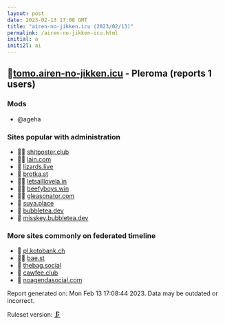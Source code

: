 ```yaml
---
layout: post
date: 2023-02-13 17:08 GMT
title: "airen-no-jikken.icu (2023/02/13)"
permalink: /airen-no-jikken-icu.html
initial: a
initi2l: ai
---
```


## 🐘[tomo.airen-no-jikken.icu](https://tomo.airen-no-jikken.icu) - Pleroma (reports 1 users)

### Mods
 * @ageha

### Sites popular with administration

* 🦝🧸 [shitposter.club](/shitposter-club.html)
* 🦝🧸 [lain.com](/lain-com.html)
* 🦝 [lizards.live](/lizards-live.html)
* 🦝 [brotka.st](/brotka-st.html)
* 🦝🧸 [letsalllovela.in](/letsalllovela-in.html)
* 🦝🧸 [beefyboys.win](/beefyboys-win.html)
* 🦝🧸 [gleasonator.com](/gleasonator-com.html)
* 🦝 [suya.place](/suya-place.html)
* 🦝 [bubbletea.dev](/bubbletea-dev.html)
* 🐘 [misskey.bubbletea.dev](/misskey-bubbletea-dev.html)

### More sites commonly on federated timeline

* 🐘 [pl.kotobank.ch](/pl-kotobank-ch.html)
* 🦝🧸 [bae.st](/bae-st.html)
* 🦝 [thebag.social](/thebag-social.html)
* 🦝 [cawfee.club](/cawfee-club.html)
* 💉 [noagendasocial.com](/noagendasocial-com.html)

Report generated on: Mon Feb 13 17:08:44 2023. Data may be outdated or incorrect.

Ruleset version: [🗜](/version-clamp)
